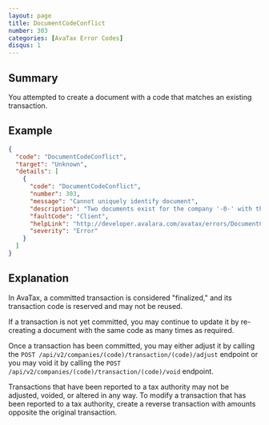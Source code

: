 ```yaml
---
layout: page
title: DocumentCodeConflict
number: 303
categories: [AvaTax Error Codes]
disqus: 1
---
```


## Summary

You attempted to create a document with a code that matches an existing transaction.

## Example

```json
{
  "code": "DocumentCodeConflict",
  "target": "Unknown",
  "details": [
    {
      "code": "DocumentCodeConflict",
      "number": 303,
      "message": "Cannot uniquely identify document",
      "description": "Two documents exist for the company '-0-' with the document code '-1-'.  Please void one of them using its ID number.",
      "faultCode": "Client",
      "helpLink": "http://developer.avalara.com/avatax/errors/DocumentCodeConflict",
      "severity": "Error"
    }
  ]
}
```

## Explanation

In AvaTax, a committed transaction is considered "finalized," and its transaction code is reserved and may not be reused.

If a transaction is not yet committed, you may continue to update it by re-creating a document with the same code as many times as required.

Once a transaction has been committed, you may either adjust it by calling the `POST /api/v2/companies/(code)/transaction/(code)/adjust` endpoint or you may void it by calling the `POST /api/v2/companies/(code)/transaction/(code)/void` endpoint.

Transactions that have been reported to a tax authority may not be adjusted, voided, or altered in any way.  To modify a transaction that has been reported to a tax authority, create a reverse transaction with amounts opposite the original transaction.
